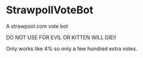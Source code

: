 # StrawpollVoteBot
A strawpool.com vote bot

DO NOT USE FOR EVIL OR KITTEN WILL DIE!!

Only works like 4% so only a few hundred extra votes. 
